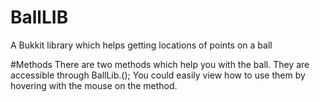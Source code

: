 # BallLIB
A Bukkit library which helps getting locations of points on a ball

#Methods
There are two methods which help you with the ball.
They are accessible through BallLib.<methodName>(<methodParameters>); 
You could easily view how to use them by hovering with the mouse on the method.
